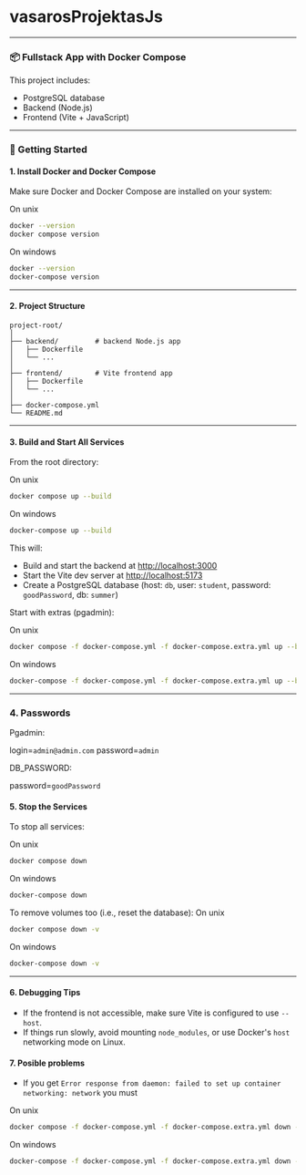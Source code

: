 # vasarosProjektasJs
---

### 📦 Fullstack App with Docker Compose

This project includes:

* PostgreSQL database
* Backend (Node.js)
* Frontend (Vite + JavaScript)

---

### 🚀 Getting Started

#### 1. **Install Docker and Docker Compose**

Make sure Docker and Docker Compose are installed on your system:

On unix
```bash
docker --version
docker compose version
```

On windows 
```bash
docker --version
docker-compose version
```


---

#### 2. **Project Structure**

```
project-root/
│
├── backend/         # backend Node.js app
│   ├── Dockerfile
│   └── ...
│
├── frontend/        # Vite frontend app
│   ├── Dockerfile
│   └── ...
│
├── docker-compose.yml
└── README.md
```

---

#### 3. **Build and Start All Services**

From the root directory:

On unix
```bash
docker compose up --build
```

On windows
```bash
docker-compose up --build
```

This will:

* Build and start the backend at [http://localhost:3000](http://localhost:3000)
* Start the Vite dev server at [http://localhost:5173](http://localhost:5173)
* Create a PostgreSQL database (host: `db`, user: `student`, password: `goodPassword`, db: `summer`)

Start with extras (pgadmin):

On unix
```bash
docker compose -f docker-compose.yml -f docker-compose.extra.yml up --build
```

On windows
```bash
docker-compose -f docker-compose.yml -f docker-compose.extra.yml up --build
```

---

### 4. **Passwords**

Pgadmin:

login=`admin@admin.com`
password=`admin`

DB_PASSWORD:

password=`goodPassword`

#### 5. **Stop the Services**

To stop all services:

On unix
```bash
docker compose down
```

On windows
```bash
docker-compose down
```



To remove volumes too (i.e., reset the database):
On unix
```bash
docker compose down -v
```

On windows
```bash
docker-compose down -v
```

---

#### 6. **Debugging Tips**

* If the frontend is not accessible, make sure Vite is configured to use `--host`.
* If things run slowly, avoid mounting `node_modules`, or use Docker's `host` networking mode on Linux.


#### 7. **Posible problems**

* If you get `Error response from daemon: failed to set up container networking: network`
you must 

On unix
```bash
docker compose -f docker-compose.yml -f docker-compose.extra.yml down --volumes --remove-orphans
```

On windows
```bash
docker-compose -f docker-compose.yml -f docker-compose.extra.yml down --volumes --remove-orphans
```